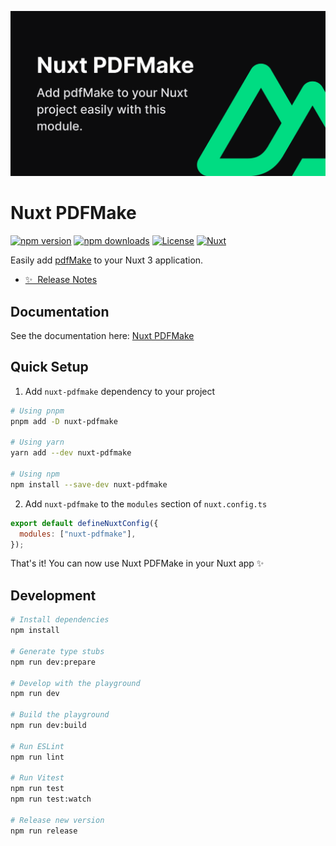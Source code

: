 ![Cover](/docs/public/cover.png)

# Nuxt PDFMake

[![npm version][npm-version-src]][npm-version-href]
[![npm downloads][npm-downloads-src]][npm-downloads-href]
[![License][license-src]][license-href]
[![Nuxt][nuxt-src]][nuxt-href]

Easily add <a target="_blank" href="http://pdfmake.org/#/">pdfMake</a> to your Nuxt 3 application.

- [✨ &nbsp;Release Notes](/CHANGELOG.md)
  <!-- - [🏀 Online playground](https://stackblitz.com/github/your-org/nuxt-pdfmake?file=playground%2Fapp.vue) -->
  <!-- - [📖 &nbsp;Documentation](https://example.com) -->

## Documentation

See the documentation here: [Nuxt PDFMake](https://nuxt-pdfmake.behonbaker.com/)

## Quick Setup

1. Add `nuxt-pdfmake` dependency to your project

```bash
# Using pnpm
pnpm add -D nuxt-pdfmake

# Using yarn
yarn add --dev nuxt-pdfmake

# Using npm
npm install --save-dev nuxt-pdfmake
```

2. Add `nuxt-pdfmake` to the `modules` section of `nuxt.config.ts`

```js
export default defineNuxtConfig({
  modules: ["nuxt-pdfmake"],
});
```

That's it! You can now use Nuxt PDFMake in your Nuxt app ✨

## Development

```bash
# Install dependencies
npm install

# Generate type stubs
npm run dev:prepare

# Develop with the playground
npm run dev

# Build the playground
npm run dev:build

# Run ESLint
npm run lint

# Run Vitest
npm run test
npm run test:watch

# Release new version
npm run release
```

<!-- Badges -->

[npm-version-src]: https://img.shields.io/npm/v/nuxt-pdfmake/latest.svg?style=flat&colorA=18181B&colorB=28CF8D
[npm-version-href]: https://npmjs.com/package/nuxt-pdfmake
[npm-downloads-src]: https://img.shields.io/npm/dm/nuxt-pdfmake.svg?style=flat&colorA=18181B&colorB=28CF8D
[npm-downloads-href]: https://npmjs.com/package/nuxt-pdfmake
[license-src]: https://img.shields.io/npm/l/nuxt-pdfmake.svg?style=flat&colorA=18181B&colorB=28CF8D
[license-href]: https://npmjs.com/package/nuxt-pdfmake
[nuxt-src]: https://img.shields.io/badge/Nuxt-18181B?logo=nuxt.js
[nuxt-href]: https://nuxt.com
